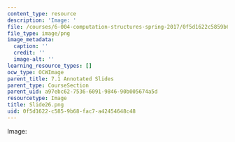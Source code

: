 ```yaml
---
content_type: resource
description: 'Image: '
file: /courses/6-004-computation-structures-spring-2017/0f5d1622c5859b68fac7a42454648c48_Slide26.png
file_type: image/png
image_metadata:
  caption: ''
  credit: ''
  image-alt: ''
learning_resource_types: []
ocw_type: OCWImage
parent_title: 7.1 Annotated Slides
parent_type: CourseSection
parent_uid: a97ebc62-7536-6091-9846-90b005674a5d
resourcetype: Image
title: Slide26.png
uid: 0f5d1622-c585-9b68-fac7-a42454648c48
---
```

Image: 

